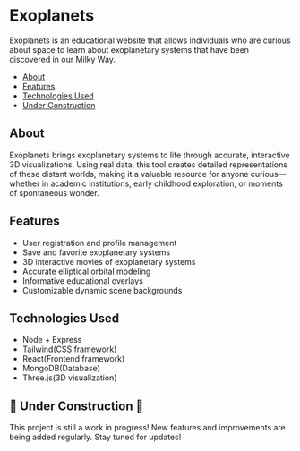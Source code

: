 # Exoplanets
Exoplanets is an educational website that allows individuals who are curious about space to learn about exoplanetary systems that have been discovered in our Milky Way.


- [About](#about)
- [Features](#features)
- [Technologies Used](#technologies-used)
- [Under Construction](#under-construction)

## About
Exoplanets brings exoplanetary systems to life through accurate, interactive 3D visualizations. Using real data, this tool creates detailed representations of these distant worlds, making it a valuable resource for anyone curious—whether in academic institutions, early childhood exploration, or moments of spontaneous wonder.

## Features

- User registration and profile management
- Save and favorite exoplanetary systems
- 3D interactive movies of exoplanetary systems
- Accurate elliptical orbital modeling
- Informative educational overlays
- Customizable dynamic scene backgrounds

## Technologies Used
- Node + Express
- Tailwind(CSS framework)
- React(Frontend framework)
- MongoDB(Database)
- Three.js(3D visualization)

## 🚧 Under Construction 🚧
This project is still a work in progress! New features and improvements are being added regularly. Stay tuned for updates!


  
